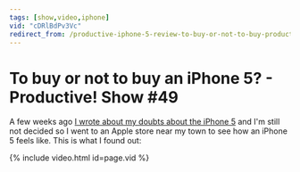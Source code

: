 ```yaml
---
tags: [show,video,iphone]
vid: "cDRlBdPv3Vc"
redirect_from: /productive-iphone-5-review-to-buy-or-not-to-buy-productive-magazine-show-49/
---
```


# To buy or not to buy an iPhone 5? - Productive! Show #49

A few weeks ago [I wrote about my doubts about the iPhone 5](/iphone-5-why-i-love-it-but-wont-take-it-just) and I'm still not decided so I went to an Apple store near my town to see how an iPhone 5 feels like. This is what I found out:

{% include video.html id=page.vid %}

[n]: https://michael.gratis/nozbe